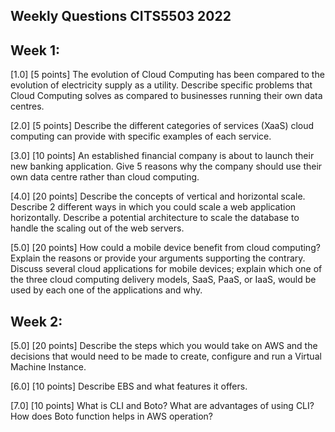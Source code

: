 ## Weekly Questions CITS5503 2022

## Week 1:

[1.0] [5 points] The evolution of Cloud Computing has been compared to the evolution of electricity supply as a utility. Describe specific problems that Cloud Computing solves as compared to businesses running their own data centres.

[2.0] [5 points] Describe the different categories of services (XaaS) cloud computing can provide with specific examples of each service.

[3.0] [10 points] An established financial company is about to launch their new banking application. Give 5 reasons why the company should use their own data centre rather than cloud computing.

[4.0] [20 points] Describe the concepts of vertical and horizontal scale. Describe 2 different ways in which you could scale a web application horizontally. Describe a potential architecture to scale the database to handle the scaling out of the web servers.

[5.0] [20 points] How could a mobile device benefit from cloud computing? Explain the reasons or provide your arguments supporting the contrary. Discuss several cloud applications for mobile devices; explain which one of the three cloud computing delivery models, SaaS, PaaS, or IaaS, would be used by each one of the applications and why.

## Week 2: 

[5.0] [20 points] Describe the steps which you would take on AWS and the decisions that would need to be made to create, configure and run a Virtual Machine Instance.

[6.0] [10 points] Describe EBS and what features it offers. 

[7.0] [10 points] What is CLI and Boto? What are advantages of using CLI? How does Boto function helps in AWS operation? 


